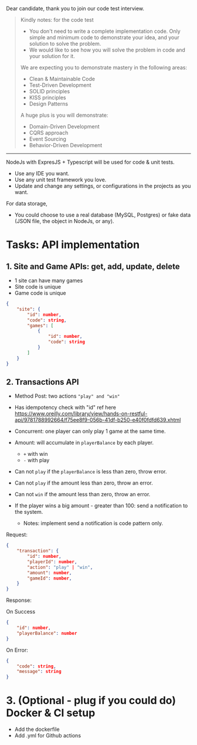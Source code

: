 Dear candidate, thank you to join our code test interview. 

> Kindly notes: for the code test
> - You don't need to write a complete implementation code. Only simple and minimum code to demonstrate your idea, and your solution to solve the problem. 
> - We would like to see how you will solve the problem in code and your solution for it.
>  
> We are expecting you to demonstrate mastery in the following areas:
> - Clean & Maintainable Code
> - Test-Driven Development
> - SOLID principles
> - KISS principles
> - Design Patterns
> 
> A huge plus is you will demonstrate:
> - Domain-Driven Development
> - CQRS approach
> - Event Sourcing
> - Behavior-Driven Development
> 

---
NodeJs with ExpresJS + Typescript will be used for code & unit tests.
- Use any IDE you want.
- Use any unit test framework you love.
- Update and change any settings, or configurations in the projects as you want.

For data storage,
- You could choose to use a real database (MySQL, Postgres) or fake data (JSON file, the object in NodeJs, or any).

# Tasks: API implementation
## 1. Site and Game APIs: get, add, update, delete
- 1 site can have many games
- Site code is unique
- Game code is unique
```json
{
    "site": {
        "id": number,
        "code": string,
        "games": [
            {
                "id": number,
                "code": string
            }
        ]
    }
}
```

## 2. Transactions API
- Method Post: two actions `"play" and "win"`
- Has idempotency check with "id" ref here https://www.oreilly.com/library/view/hands-on-restful-api/9781788992664/f75ee8f9-056b-41df-b250-e40f0fdfd639.xhtml
- Concurrent: one player can only play 1 game at the same time.
- Amount: will accumulate in `playerBalance` by each player.
    - `+` with win
    - `-` with play
- Can not `play` if the `playerBalance` is less than zero, throw error.
- Can not `play` if the amount less than zero, throw an error.
- Can not `win` if the amount less than zero, throw an  error.

- If the player wins a big amount - greater than 100: send a notification to the system. 
    - Notes: implement send a notification is code pattern only.

Request:
```json
{
    "transaction": {
        "id": number,
        "playerId": number,
        "action": "play" | "win",
        "amount": number,
        "gameId": number,
    }
}
```
Response:

On Success
```json
{
    "id": number,
    "playerBalance": number
}
```
On Error:
```json
{
    "code": string,
    "message": string
}
```

# 3. (Optional - plug if you could do) Docker & CI setup
- Add the dockerfile 
- Add .yml for Github actions